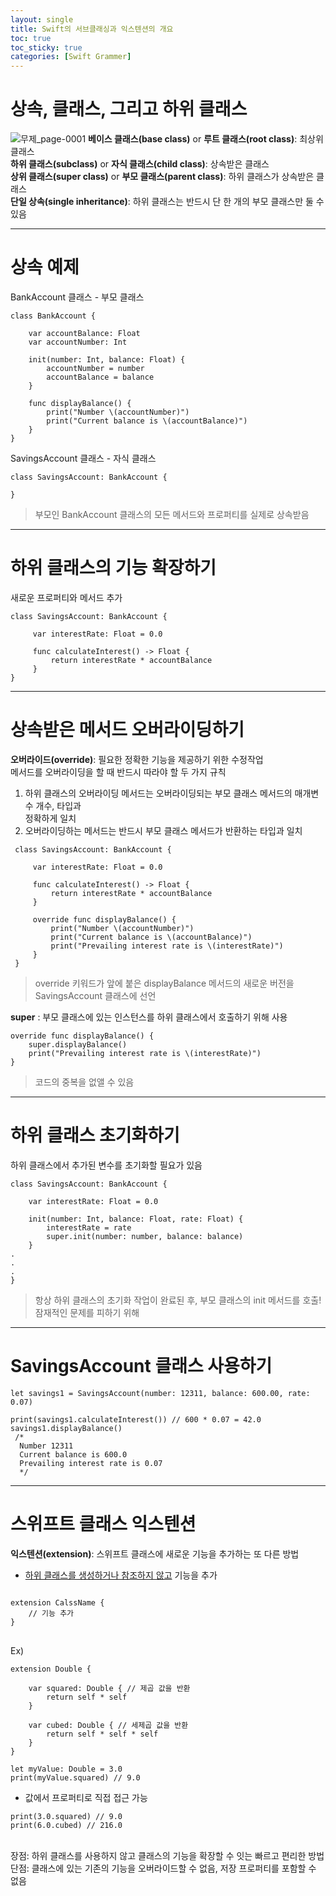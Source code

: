 ```yaml
---
layout: single
title: Swift의 서브클래싱과 익스텐션의 개요
toc: true
toc_sticky: true
categories: [Swift Grammer]
---
```


# 상속, 클래스, 그리고 하위 클래스
![무제_page-0001](https://user-images.githubusercontent.com/63464299/167339452-c5cbc1ab-8ec9-48c9-8962-84f9a17a280e.jpg)
**베이스 클래스(base class)** or **루트 클래스(root class)**: 최상위 클래스<br/>
**하위 클래스(subclass)** or **자식 클래스(child class)**: 상속받은 클래스<br/>
**상위 클래스(super class)** or **부모 클래스(parent class)**: 하위 클래스가 상속받은 클래스<br/>
**단일 상속(single inheritance)**: 하위 클래스는 반드시 단 한 개의 부모 클래스만 둘 수 있음<br/>

-------------

# 상속 예제
BankAccount 클래스 - 부모 클래스
```
class BankAccount {
     
    var accountBalance: Float
    var accountNumber: Int
     
    init(number: Int, balance: Float) {
        accountNumber = number
        accountBalance = balance
    }
     
    func displayBalance() {
        print("Number \(accountNumber)")
        print("Current balance is \(accountBalance)")
    }
}
```
SavingsAccount 클래스 - 자식 클래스
```
class SavingsAccount: BankAccount {
 
}
```
> 부모인 BankAccount 클래스의 모든 메서드와 프로퍼티를 실제로 상속받음

-----------

# 하위 클래스의 기능 확장하기
새로운 프로퍼티와 메서드 추가
```
class SavingsAccount: BankAccount {
     
     var interestRate: Float = 0.0
     
     func calculateInterest() -> Float {
         return interestRate * accountBalance
     }
}
```

-------------

# 상속받은 메서드 오버라이딩하기
**오버라이드(override)**: 필요한 정확한 기능을 제공하기 위한 수정작업<br/>
메서드를 오버라이딩을 할 때 반드시 따라야 할 두 가지 규칙
 1. 하위 클래스의 오버라이딩 메서드는 오버라이딩되는 부모 클래스 메서드의 매개변수 개수, 타입과<br/> 정확하게 일치
 2. 오버라이딩하는 메서드는 반드시 부모 클래스 메서드가 반환하는 타입과 일치
 
```
 class SavingsAccount: BankAccount {
     
     var interestRate: Float = 0.0
     
     func calculateInterest() -> Float {
         return interestRate * accountBalance
     }
     
     override func displayBalance() {
         print("Number \(accountNumber)")
         print("Current balance is \(accountBalance)")
         print("Prevailing interest rate is \(interestRate)")
     }
 }
```
> override 키워드가 앞에 붙은 displayBalance 메서드의 새로운 버전을 SavingsAccount 클래스에 선언

**super** : 부모 클래스에 있는 인스턴스를 하위 클래스에서 호출하기 위해 사용
```
override func displayBalance() {
    super.displayBalance()
    print("Prevailing interest rate is \(interestRate)")
}
```
> 코드의 중복을 없앨 수 있음
 
---------- 
 
# 하위 클래스 초기화하기
하위 클래스에서 추가된 변수를 초기화할 필요가 있음
```
class SavingsAccount: BankAccount {
     
    var interestRate: Float = 0.0
     
    init(number: Int, balance: Float, rate: Float) {
        interestRate = rate
        super.init(number: number, balance: balance)
    }
.
.
.
}
```
> 항상 하위 클래스의 초기화 작업이 완료된 후, 부모 클래스의 init 메서드를 호출!<br/>
> 잠재적인 문제를 피하기 위해
 
----------

# SavingsAccount 클래스 사용하기
```
let savings1 = SavingsAccount(number: 12311, balance: 600.00, rate: 0.07)

print(savings1.calculateInterest()) // 600 * 0.07 = 42.0
savings1.displayBalance()
 /*
  Number 12311
  Current balance is 600.0
  Prevailing interest rate is 0.07
  */
```

-----------

# 스위프트 클래스 익스텐션
**익스텐션(extension)**: 스위프트 클래스에 새로운 기능을 추가하는 또 다른 방법
* <u>하위 클래스를 생성하거나 참조하지 않고</u> 기능을 추가
<pre>
<code>
extension CalssName {
    // 기능 추가
}
</code>
</pre>

Ex)<br/>
```
extension Double {
     
    var squared: Double { // 제곱 값을 반환
        return self * self
    }
     
    var cubed: Double { // 세제곱 값을 반환
        return self * self * self
    }
}
 
let myValue: Double = 3.0
print(myValue.squared) // 9.0
```
* 값에서 프로퍼티로 직접 접근 가능

```
print(3.0.squared) // 9.0
print(6.0.cubed) // 216.0
```
<br/>
장점: 하위 클래스를 사용하지 않고 클래스의 기능을 확장할 수 잇는 빠르고 편리한 방법<br/>
단점: 클래스에 있는 기존의 기능을 오버라이드할 수 없음, 저장 프로퍼티를 포함할 수 없음
